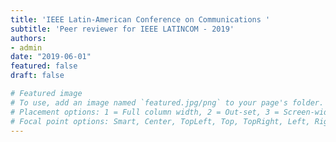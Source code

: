 ```yaml
---
title: 'IEEE Latin-American Conference on Communications '
subtitle: 'Peer reviewer for IEEE LATINCOM - 2019'
authors:
- admin
date: "2019-06-01"
featured: false
draft: false

# Featured image
# To use, add an image named `featured.jpg/png` to your page's folder.
# Placement options: 1 = Full column width, 2 = Out-set, 3 = Screen-width
# Focal point options: Smart, Center, TopLeft, Top, TopRight, Left, Right, BottomLeft, Bottom, BottomRight
---
```


